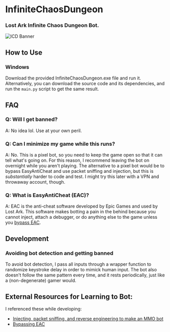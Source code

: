 # InfiniteChaosDungeon
### Lost Ark Infinite Chaos Dungeon Bot.

![ICD Banner](https://i.redd.it/77wiu2hy5eq81.jpg)

## How to Use
### Windows
Download the provided InfiniteChaosDungeon.exe file and run it. Alternatively, you can download the source code and its dependencies, and run the `main.py` script to get the same result.

## FAQ
### Q: Will I get banned?
A: No idea lol. Use at your own peril.
### Q: Can I minimize my game while this runs?
A: No. This is a pixel bot, so you need to keep the game open so that it can tell what's going on. For this reason, I recommend leaving the bot on overnight while you aren't playing. The alternative to a pixel bot would be to bypass EasyAntiCheat and use packet sniffing and injection, but this is *substantially* harder to code and test. I might try this later with a VPN and throwaway account, though.
### Q: What is EasyAntiCheat (EAC)?
A: EAC is the anti-cheat software developed by Epic Games and used by Lost Ark. This software makes botting a pain in the behind because you cannot inject, attach a debugger, or do anything else to the game unless you [bypass EAC](https://guidedhacking.com/threads/how-to-bypass-eac-easy-anti-cheat.15956/).

## Development

### Avoiding bot detection and getting banned
To avoid bot detection, I pass all inputs through a wrapper function to randomize keystroke delay in order to mimick human input. The bot also doesn't follow the same pattern every time, and it rests periodically, just like a (non-degenerate) gamer would.

## External Resources for Learning to Bot:
I referenced these while developing:
* [Injecting, packet sniffing, and reverse engineering to make an MMO bot](https://guidedhacking.com/threads/how-to-make-an-mmo-bot-mmorpg-bot-automation.15173/)
* [Bypassing EAC](https://guidedhacking.com/threads/how-to-bypass-eac-easy-anti-cheat.15956/)
